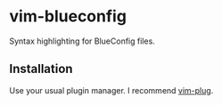 # vim-blueconfig

Syntax highlighting for BlueConfig files.

## Installation

Use your usual plugin manager. I recommend [vim-plug](https://github.com/junegunn/vim-plug).
